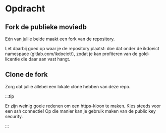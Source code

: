 # Opdracht

## Fork de publieke moviedb

Eén van jullie beide maakt een fork van de repository. 

Let daarbij goed op waar je de repository plaatst: doe dat onder de ikdoeict namespace (gitlab.com/ikdoeict/), zodat je kan profiteren van de gold-licentie die daar aan vast hangt.


## Clone de fork

Zorg dat jullie allebei een lokale clone hebben van deze repo.

:::tip

Er zijn weinig goeie redenen om een https-kloon te maken. Kies steeds voor een ssh connectie!
Op die manier kan je gebruik maken van de public key security.

:::



